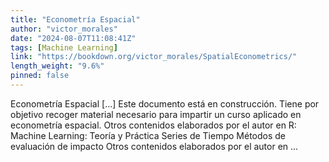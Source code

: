 ```yaml
---
title: "Econometría Espacial"
author: "victor_morales"
date: "2024-08-07T11:08:41Z"
tags: [Machine Learning]
link: "https://bookdown.org/victor_morales/SpatialEconometrics/"
length_weight: "9.6%"
pinned: false
---
```


Econometría Espacial [...] Este documento está en construcción. Tiene por objetivo recoger material necesario para impartir un curso aplicado en econometría espacial. Otros contenidos elaborados por el autor en R: Machine Learning: Teoría y Práctica Series de Tiempo Métodos de evaluación de impacto Otros contenidos elaborados por el autor en ...
